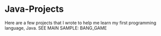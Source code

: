 # Java-Projects

Here are a few projects that I wrote to help me learn my first programming language, Java.
SEE MAIN SAMPLE: BANG_GAME
